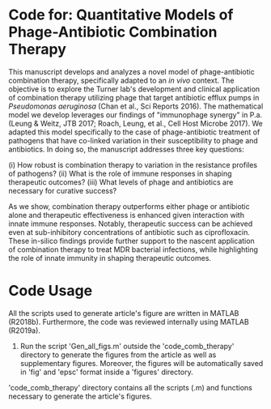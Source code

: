 Code for: Quantitative Models of Phage-Antibiotic Combination Therapy
=============================

This manuscript develops and analyzes a novel model of phage-antibiotic combination therapy, specifically adapted to an *in vivo* context. The objective is to explore the Turner lab's development and clinical application of combination therapy utilizing phage that target antibiotic efflux pumps in *Pseudomonas aeruginosa* (Chan et al., Sci Reports 2016).  The mathematical model we develop leverages our findings of "immunophage synergy" in P.a. (Leung & Weitz, JTB 2017; Roach, Leung, et al., Cell Host Microbe 2017).  We adapted this model specifically to the case of phage-antibiotic treatment of pathogens that have co-linked variation in their susceptibility to phage and antibiotics. In doing so, the manuscript addresses three key questions: 

(i)	How robust is combination therapy to variation in the resistance profiles of pathogens?
(ii)	What is the role of immune responses in shaping therapeutic outcomes?
(iii)	What levels of phage and antibiotics are necessary for curative success?

As we show, combination therapy outperforms either phage or antibiotic alone and therapeutic effectiveness is enhanced given interaction with innate immune responses. Notably, therapeutic success can be achieved even at sub-inhibitory concentrations of antibiotic such as ciprofloxacin. These in-silico findings provide further support to the nascent application of combination therapy to treat MDR bacterial infections, while highlighting the role of innate immunity in shaping therapeutic outcomes.

Code Usage
=========================
All the scripts used to generate article's figure are written in MATLAB (R2018b). Furthermore, the code was reviewed internally using MATLAB (R2019a).

1. Run the script 'Gen_all_figs.m' outside the 'code_comb_therapy' directory to generate the figures from the article as well as supplementary figures. Moreover, the figures will be automatically saved in 'fig' and 'epsc' format inside a 'figures' directory.

'code_comb_therapy' directory contains all the scripts (.m) and functions necessary to generate the article's figures.
